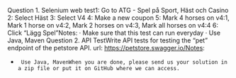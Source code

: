 Question 1. Selenium web test1: Go to ATG - Spel på Sport, Häst och Casino
2: Select Häst
3: Select V4
4: Make a new coupon
5: Mark 4 horses on v4:1, Mark 1 horse on v4:2, Mark 2 horses on v4:3, Mark all horses on v4:4
6: Click “Lägg Spel”Notes:
·         Make sure that this test can run everyday
·         Use Java, Maven
Question 2. API TestWrite API tests for testing the “pet” endpoint of the petstore API.
url: https://petstore.swagger.io/Notes:
-      Use Java, MavenWhen you are done, please send us your solution in a zip file or put it on GitHub where we can access.
